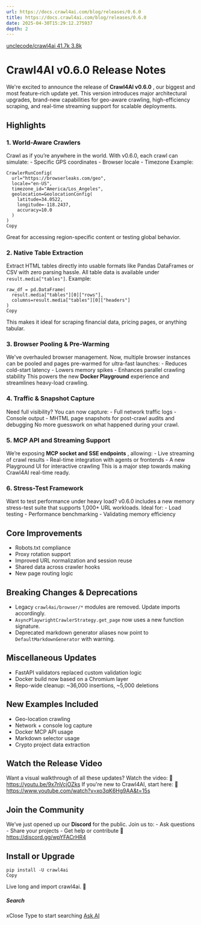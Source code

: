 ```yaml
---
url: https://docs.crawl4ai.com/blog/releases/0.6.0
title: https://docs.crawl4ai.com/blog/releases/0.6.0
date: 2025-04-30T15:29:12.275937
depth: 2
---
```


[ unclecode/crawl4ai 41.7k 3.8k ](https://github.com/unclecode/crawl4ai)
# Crawl4AI v0.6.0 Release Notes
We're excited to announce the release of **Crawl4AI v0.6.0** , our biggest and most feature-rich update yet. This version introduces major architectural upgrades, brand-new capabilities for geo-aware crawling, high-efficiency scraping, and real-time streaming support for scalable deployments.
## Highlights
### 1. **World-Aware Crawlers**
Crawl as if you’re anywhere in the world. With v0.6.0, each crawl can simulate: - Specific GPS coordinates - Browser locale - Timezone
Example: 
```
CrawlerRunConfig(
  url="https://browserleaks.com/geo",
  locale="en-US",
  timezone_id="America/Los_Angeles",
  geolocation=GeolocationConfig(
    latitude=34.0522,
    longitude=-118.2437,
    accuracy=10.0
  )
)
Copy
```

Great for accessing region-specific content or testing global behavior. 
### 2. **Native Table Extraction**
Extract HTML tables directly into usable formats like Pandas DataFrames or CSV with zero parsing hassle. All table data is available under `result.media["tables"]`.
Example: 
```
raw_df = pd.DataFrame(
  result.media["tables"][0]["rows"],
  columns=result.media["tables"][0]["headers"]
)
Copy
```

This makes it ideal for scraping financial data, pricing pages, or anything tabular. 
### 3. **Browser Pooling & Pre-Warming**
We've overhauled browser management. Now, multiple browser instances can be pooled and pages pre-warmed for ultra-fast launches: - Reduces cold-start latency - Lowers memory spikes - Enhances parallel crawling stability
This powers the new **Docker Playground** experience and streamlines heavy-load crawling.
### 4. **Traffic & Snapshot Capture**
Need full visibility? You can now capture: - Full network traffic logs - Console output - MHTML page snapshots for post-crawl audits and debugging
No more guesswork on what happened during your crawl.
### 5. **MCP API and Streaming Support**
We’re exposing **MCP socket and SSE endpoints** , allowing: - Live streaming of crawl results - Real-time integration with agents or frontends - A new Playground UI for interactive crawling
This is a major step towards making Crawl4AI real-time ready.
### 6. **Stress-Test Framework**
Want to test performance under heavy load? v0.6.0 includes a new memory stress-test suite that supports 1,000+ URL workloads. Ideal for: - Load testing - Performance benchmarking - Validating memory efficiency
## Core Improvements
  * Robots.txt compliance
  * Proxy rotation support
  * Improved URL normalization and session reuse
  * Shared data across crawler hooks
  * New page routing logic


## Breaking Changes & Deprecations
  * Legacy `crawl4ai/browser/*` modules are removed. Update imports accordingly.
  * `AsyncPlaywrightCrawlerStrategy.get_page` now uses a new function signature.
  * Deprecated markdown generator aliases now point to `DefaultMarkdownGenerator` with warning.


## Miscellaneous Updates
  * FastAPI validators replaced custom validation logic
  * Docker build now based on a Chromium layer
  * Repo-wide cleanup: ~36,000 insertions, ~5,000 deletions


## New Examples Included
  * Geo-location crawling
  * Network + console log capture
  * Docker MCP API usage
  * Markdown selector usage
  * Crypto project data extraction


## Watch the Release Video
Want a visual walkthrough of all these updates? Watch the video: 🔗 https://youtu.be/9x7nVcjOZks
If you're new to Crawl4AI, start here: 🔗 https://www.youtube.com/watch?v=xo3qK6Hg9AA&t=15s
## Join the Community
We’ve just opened up our **Discord** for the public. Join us to: - Ask questions - Share your projects - Get help or contribute
💬 https://discord.gg/wpYFACrHR4
## Install or Upgrade
```
pip install -U crawl4ai
Copy
```

Live long and import crawl4ai. 🖖
##### Search
xClose
Type to start searching
[ Ask AI ](https://docs.crawl4ai.com/core/ask-ai/ "Ask Crawl4AI Assistant")

